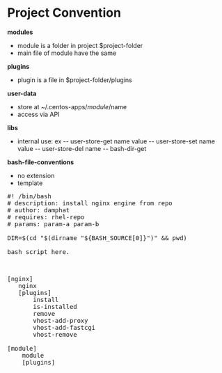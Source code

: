Project Convention
===========================

**modules**
* module is a folder in project $project-folder
* main file of module have the same

**plugins**
- plugin is a file in $project-folder/plugins

**user-data**
- store at ~/.centos-apps/$module/$name
- access via API

**libs**
- internal use: ex 
-- user-store-get name value 
-- user-store-set name value
-- user-store-del name
-- bash-dir-get

**bash-file-conventions**
- no extension
- template

<pre>
#! /bin/bash
# description: install nginx engine from repo
# author: damphat
# requires: rhel-repo
# params: param-a param-b

DIR=$(cd "$(dirname "${BASH_SOURCE[0]}")" && pwd)

bash script here.

</pre>

<pre>

[nginx]
   nginx
   [plugins]
       install
       is-installed
       remove
       vhost-add-proxy
       vhost-add-fastcgi
       vhost-remove

[module]
    module
    [plugins]

</pre>
